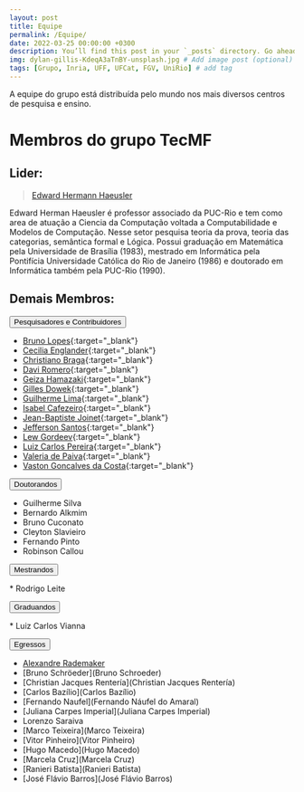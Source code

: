 ```yaml
---
layout: post
title: Equipe
permalink: /Equipe/
date: 2022-03-25 00:00:00 +0300
description: You’ll find this post in your `_posts` directory. Go ahead and edit it and re-build the site to see your changes. # Add post description (optional)
img: dylan-gillis-KdeqA3aTnBY-unsplash.jpg # Add image post (optional)
tags: [Grupo, Inria, UFF, UFCat, FGV, UniRio] # add tag
---
```


A equipe do grupo está distribuída pelo mundo nos mais diversos centros de pesquisa e ensino.

# Membros do grupo TecMF

## Lider:

 > [Edward Hermann Haeusler](http://www.inf.puc-rio.br/blog/professor/@edward-hermann-haeusler/)

 Edward Herman Haeusler é professor associado da PUC-Rio e tem como area de atuação a Ciencia da Computação voltada a Computabilidade e Modelos de Computação. Nesse setor pesquisa teoria da prova, teoria das
categorias, semântica formal e Lógica. Possui graduação em Matemática pela Universidade de Brasília (1983), mestrado em Informática pela Pontifícia Universidade Católica do Rio de Janeiro (1986) e doutorado em Informática também pela PUC-Rio (1990).

## Demais Membros:

<button type="button" class="collapsible" id="pesq">Pesquisadores e Contribuidores</button>

<div class="content" id="pesqdata" markdown="1">

 * [Bruno Lopes](http://www.ic.uff.br/~bruno){:target="\_blank"}
 * [Cecilia Englander](http://www.inf.puc-rio.br/blog/professor/cecilia-reis-englander-lustosa/){:target="\_blank"}
 * [Christiano Braga](http://www.ic.uff.br/~cbraga){:target="\_blank"}
 * [Davi Romero](https://www.quixada.ufc.br/docente/davi-romero-de-vasconcelos/){:target="\_blank"}
 * [Geiza Hamazaki](http://buscatextual.cnpq.br/buscatextual/visualizacv.do){:target="\_blank"}
 * [Gilles Dowek](https://who.rocq.inria.fr/Gilles.Dowek/){:target="\_blank"}
 * [Guilherme Lima](http://www.telemidia.puc-rio.br/~gflima){:target="\_blank"}
 * [Isabel Cafezeiro](http://www.ic.uff.br/index.php/pt/pessoas/168-docente?docente=29){:target="\_blank"}
 * [Jean-Baptiste Joinet](https://www.univ-lyon3.fr/joinet-jean-baptiste){:target="\_blank"}
 * [Jefferson Santos](https://ebape.fgv.br/en/faculty/jefferson-santos){:target="\_blank"}
 * [Lew Gordeev](https://uni-tuebingen.de/fakultaeten/mathematisch-naturwissenschaftliche-fakultaet/fachbereiche/informatik/lehrstuehle/logik-und-sprachtheorie/personen/ehemalige-und-sonstige-mitarbeiter/pd-dr-lev-gordeev/){:target="\_blank"}
 * [Luiz Carlos Pereira](http://www.fil.puc-rio.br/o-departamento/corpo-docente/luiz-carlos-pinheiro-dias-pereira/){:target="\_blank"}
 * [Valeria de Paiva](https://vcvpaiva.github.io/){:target="\_blank"}
 * [Vaston Goncalves da Costa](https://sigaa.sistemas.ufcat.edu.br/sigaa/public/docente/portal.jsf?siape=1315553){:target="\_blank"}
</div>

<button type="button" class="collapsible" id="douto">Doutorandos</button>

<div class="content" id="doutodata" markdown="1">

 * Guilherme Silva
 * Bernardo Alkmim
 * Bruno Cuconato
 * Cleyton Slavieiro
 * Fernando Pinto
 * Robinson Callou
 </div>

<button type="button" class="collapsible" id="mestr">Mestrandos</button>

<div class="content" id="mestrdata" markdown="1">
* Rodrigo Leite 
</div>

<button type="button" class="collapsible" id="grad">Graduandos</button>

<div class="content" id="graddata" markdown="1">
 * Luiz Carlos Vianna
</div>

<button type="button" class="collapsible" id="ex">Egressos</button>

<div class="content" id="exdata" markdown="1">

 * [Alexandre Rademaker]([http://arademaker.github.io/)
 * [Bruno Schröeder](Bruno Schroeder)
 * [Christian Jacques Rentería](Christian Jacques Rentería)
 * [Carlos Bazílio](Carlos Bazílio)
 * [Fernando Naufel](Fernando Náufel do Amaral)
 * [Juliana Carpes Imperial](Juliana Carpes Imperial)
 * Lorenzo Saraiva
 * [Marco Teixeira](Marco Teixeira)
 * [Vitor Pinheiro](Vitor Pinheiro)
 * [Hugo Macedo](Hugo Macedo)
 * [Marcela Cruz](Marcela Cruz)
 * [Ranieri Batista](Ranieri Batista)
 * [José Flávio Barros](José Flávio Barros)

</div>

<!-- Start Collapse.html -->
<script>
var coll = document.getElementsByClassName("collapsible");
var i;
for (i = 0; i < coll.length; i++) {
  coll[i].addEventListener("click", function() {
    this.classList.toggle("active");
    var content = document.getElementById(this.id+"data");
    if (content.style.display === "block") {
      content.style.display = "none";
    } else {
      content.style.display = "block";
    }
  });
}
</script>
<!-- End Collapse.html -->
